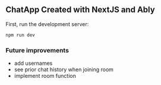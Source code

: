 
## ChatApp Created with NextJS and Ably

First, run the development server:

```bash
npm run dev
```
### Future improvements

- add usernames
- see prior chat history when joining room
- implement room function
